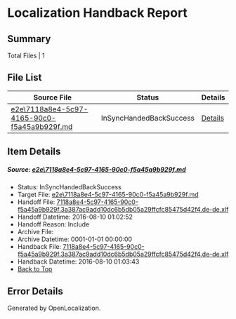 # <a name='report-top'></a> Localization Handback Report

## Summary
 Total Files | 1

## File List
 Source File | Status | Details 
 ----------- | ------ | ------- 
 [e2e\7118a8e4-5c97-4165-90c0-f5a45a9b929f.md](https://github.com/OpenLocalizationTestOrg/oltest/blob/0fa78e2d5cffc1cd1e1b6cacea387fab8cedd971/e2e/7118a8e4-5c97-4165-90c0-f5a45a9b929f.md) | InSyncHandedBackSuccess | [Details](#2c7f5250816792923c3a8a7d464b9604152383673)

## Item Details
##### <a name='2c7f5250816792923c3a8a7d464b9604152383673'></a> Source: [e2e\7118a8e4-5c97-4165-90c0-f5a45a9b929f.md](https://github.com/OpenLocalizationTestOrg/oltest/blob/0fa78e2d5cffc1cd1e1b6cacea387fab8cedd971/e2e/7118a8e4-5c97-4165-90c0-f5a45a9b929f.md)
* Status: InSyncHandedBackSuccess
* Target File: [e2e\7118a8e4-5c97-4165-90c0-f5a45a9b929f.md](https://github.com/OpenLocalizationTestOrg/ol-test-dede/blob/ebce6f3e0c8143244b1cc79248525b285ddec95f/e2e/7118a8e4-5c97-4165-90c0-f5a45a9b929f.md)
* Handoff File: [7118a8e4-5c97-4165-90c0-f5a45a9b929f.3a387ac9add10dc6b5db05a29ffcfc85475d42f4.de-de.xlf](https://github.com/OpenLocalizationTestOrg/olhandoff-e2e/blob/aad9aab7146590470a3e84013c7dd4d9a44e997a/ol-handoff/OpenLocalizationTestOrg/ol-test-dede/ci/ht/7118a8e4-5c97-4165-90c0-f5a45a9b929f.3a387ac9add10dc6b5db05a29ffcfc85475d42f4.de-de.xlf)
* Handoff Datetime: 2016-08-10 01:02:52
* Handoff Reason: Include
* Archive File: 
* Archive Datetime: 0001-01-01 00:00:00
* Handback File: [7118a8e4-5c97-4165-90c0-f5a45a9b929f.3a387ac9add10dc6b5db05a29ffcfc85475d42f4.de-de.xlf](https://github.com/OpenLocalizationTestOrg/olhandback-e2e/blob/43d69e30279f7ad8fdc15fbefc4debc44e7df077/ol-handback/OpenLocalizationTestOrg/ol-test-dede/ci/ht/7118a8e4-5c97-4165-90c0-f5a45a9b929f.3a387ac9add10dc6b5db05a29ffcfc85475d42f4.de-de.xlf)
* Handback Datetime: 2016-08-10 01:03:43
* [Back to Top](#report-top)


## Error Details

Generated by OpenLocalization.
